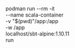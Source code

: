 
podman run --rm -it \
  --name scala-container \
  -v "$(pwd)"/app:/app \
  -w /app \
  localhost/sbt-alpine:1.10.11 \
  run